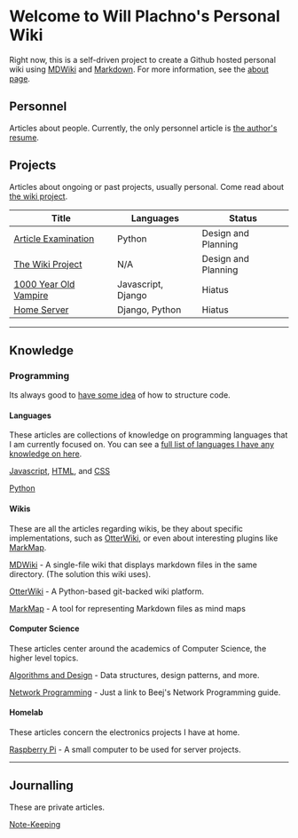 # Welcome to Will Plachno's Personal Wiki

Right now, this is a self-driven project to create a Github hosted personal wiki using [MDWiki](mdwiki.md) and [Markdown](markdown-cheat-sheet.md). For more information, see the [about page](about.md).

## Personnel

Articles about people. Currently, the only personnel article is [the author's resume](wpresume.md). 

## Projects

Articles about ongoing or past projects, usually personal. Come read about [the wiki project](project-wiki.md).

| Title | Languages | Status |
| --- | --- | --- |
| [Article Examination](project-article-exam.md) | Python | Design and Planning |
| [The Wiki Project](project-wiki.md) | N/A | Design and Planning |
| [1000 Year Old Vampire](project-1000-years.md) | Javascript, Django | Hiatus |
| [Home Server](project-home-server.md) | Django, Python | Hiatus |

<!---
### Family Profiles
--->

---

## Knowledge

<!---
### Computing
#### Software
##### Server Software
--->

### Programming 

Its always good to [have some idea](formattingcode.md) of how to structure code.

#### Languages

These articles are collections of knowledge on programming languages that I am currently focused on. You can see a [full list of languages I have any knowledge on here](programminglanguagelist.md).

[Javascript](javascript.md), [HTML](html.md), and [CSS](css.md) 

[Python](python.md)

#### Wikis

These are all the articles regarding wikis, be they about specific implementations, such as [OtterWiki](otterwiki.md), or even about interesting plugins like [MarkMap](markmap.md).

[MDWiki](mdwiki.md) - A single-file wiki that displays markdown files in the same directory. (The solution this wiki uses).

[OtterWiki](otterwiki.md) - A Python-based git-backed wiki platform.

[MarkMap](markmap.md) - A tool for representing Markdown files as mind maps

<!---
##### Operating Systems
--->

#### Computer Science

These articles center around the academics of Computer Science, the higher level topics.

[Algorithms and Design](algorithm-and-design.md) - Data structures, design patterns, and more.

[Network Programming](networkprogramming.md) - Just a link to Beej's Network Programming guide.

#### Homelab

These articles concern the electronics projects I have at home. 

[Raspberry Pi](raspberrypi.md) - A small computer to be used for server projects.

---

## Journalling

These are private articles. 

[Note-Keeping](notekeeping.md) 

